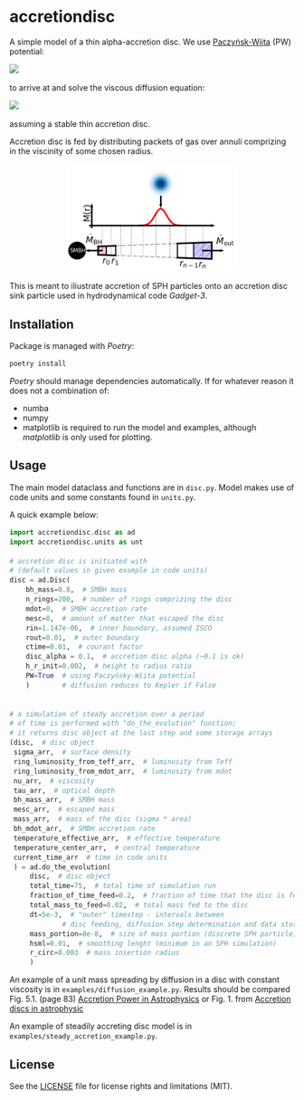 # accretiondisc

A simple model of a thin alpha-accretion disc. We use [Paczyńsk-Wiita](https://ui.adsabs.harvard.edu/abs/1980A&A....88...23P) (PW) potential:

<img src="https://render.githubusercontent.com/render/math?math={\color{gray} \phi = -\frac{\rm{G}M_{\rm{BH} }}{R-R_g}}">

to arrive at and solve the viscous diffusion equation:

<img src="https://render.githubusercontent.com/render/math?math={\color{gray} \frac{\partial \Sigma}{\partial t} = \frac{3}{R}\frac{\partial }{\partial R} \left [ \frac{(R - R_{\rm g})^2}{R^{1/2}(R-3R_{\rm g})}\
 \frac{\partial}{\partial R} \left ( \nu \Sigma R^{3/2} \frac{R-\frac{1}{3}R_{\rm g}}{(R-R_{\rm g})^2} \right )  \right ] }">

assuming a stable thin accretion disc.

Accretion disc is fed by distributing packets of gas over annuli comprizing in the viscinity of some chosen radius.
<p align="center">
<img src="examples/accretion_iliustration.png" alt="iliustration" width="300"/>
</p>

This is meant to iliustrate accretion of SPH particles onto an accretion disc sink particle used in hydrodynamical code *Gadget-3*.

## Installation

Package is managed with _Poetry_:
```bash
poetry install
```
_Poetry_ should manage dependencies automatically. If for whatever reason it does not a combination of:
* numba
* numpy
* matplotlib
is required to run the model and examples, although _matplotlib_ is only used for plotting.

## Usage

The main model dataclass and functions are in `disc.py`. Model makes use of code units and some constants found in `units.py`. 

A quick example below:
```python
import accretiondisc.disc as ad
import accretiondisc.units as unt

# accretion disc is initiated with 
# (default values in given example in code units)
disc = ad.Disc(
    bh_mass=0.8,  # SMBH mass
    n_rings=200,  # number of rings comprizing the disc
    mdot=0,  # SMBH accretion rate
    mesc=0,  # amount of matter that escaped the disc
    rin=1.147e-06,  # inner boundary, assumed ISCO
    rout=0.01,  # outer boundary
    ctime=0.01,  # courant factor
    disc_alpha = 0.1,  # accretion disc alpha (~0.1 is ok)
    h_r_init=0.002,  # height to radius ratio
    PW=True  # using Paczyńsky-Wiita potential
    )        # diffusion reduces to Kepler if False


# a simulation of steady accretion over a period 
# of time is performed with "do_the_evolution" function; 
# it returns disc object at the last step and some storage arrays
(disc,  # disc object 
 sigma_arr,  # surface density
 ring_luminosity_from_teff_arr,  # luminosity from Teff 
 ring_luminosity_from_mdot_arr,  # luminosity from mdot
 nu_arr,  # viscosity
 tau_arr,  # optical depth
 bh_mass_arr,  # SMBH mass
 mesc_arr,  # escaped mass
 mass_arr,  # mass of the disc (sigma * area)
 bh_mdot_arr,  # SMBH accretion rate
 temperature_effective_arr,  # effective temperature
 temperature_center_arr,  # central temperature
 current_time_arr  # time in code units
 ) = ad.do_the_evolution(
     disc,  # disc object 
     total_time=75,  # total time of simulation run
     fraction_of_time_feed=0.2,  # fraction of time that the disc is fed
     total_mass_to_feed=0.02,  # total mass fed to the disc
     dt=5e-3,  # "outer" timestep - intervals between 
             # disc feeding, diffusion step determination and data storage
     mass_portion=8e-8,  # size of mass portion (discrete SPH particle)
     hsml=0.01,  # smoothing lenght (minimum in an SPH simulation)
     r_circ=0.003  # mass insertion radius
     )
```

An example of a unit mass spreading by diffusion in a disc with constant viscosity is in `examples/diffusion_example.py`. Results should be compared Fig. 5.1. (page 83) [Accretion Power in Astrophysics](https://ui.adsabs.harvard.edu/abs/2002apa..book.....F) or Fig. 1. from [Accretion discs in astrophysic](http://adsabs.harvard.edu/abs/1981ARA%26A..19..137P10.1146/annurev.aa.19.090181.001033)

An example of steadily accreting disc model is in `examples/steady_accretion_example.py`.

## License

See the [LICENSE](LICENSE.md) file for license rights and limitations (MIT).
